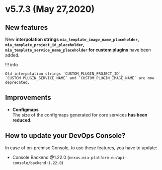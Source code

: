 # v5.7.3 (May 27,2020)

## New features

New **interpolation strings `mia_template_image_name_placeholder`, `mia_template_project_id_placeholder`, `mia_template_service_name_placeholder` for custom plugins** have been added.

!!! info

    Old interpolation strings `CUSTOM_PLUGIN_PROJECT_ID`, `CUSTOM_PLUGIN_SERVICE_NAME` and `CUSTOM_PLUGIN_IMAGE_NAME` are now deprecated.

## Improvements

* **Configmaps**       
    The size of the configmaps generated for core services **has been reduced**.
    
## How to update your DevOps Console?

In case of on-premise Console, to use these features, you have to update:

* Console Backend @1.22.0 (`nexus.mia-platform.eu/api-console/backend:1.22.0`)